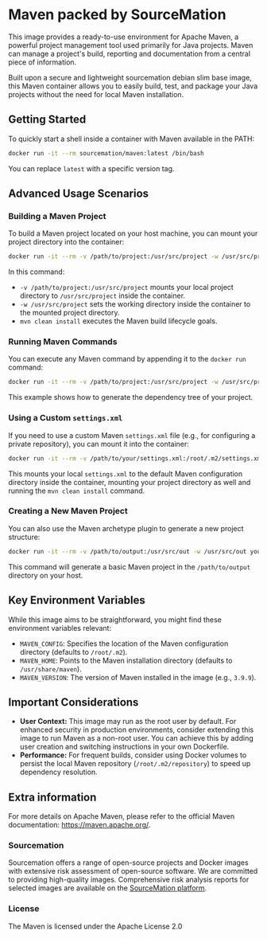 # Maven packed by SourceMation

This image provides a ready-to-use environment for Apache Maven, a powerful
project management tool used primarily for Java projects. Maven can manage a
project's build, reporting and documentation from a central piece of
information.

Built upon a secure and lightweight sourcemation debian slim base image, this
Maven container allows you to easily build, test, and package your Java
projects without the need for local Maven installation.

## Getting Started

To quickly start a shell inside a container with Maven available in the PATH:

```bash
docker run -it --rm sourcemation/maven:latest /bin/bash
```

You can replace `latest` with a specific version tag.

## Advanced Usage Scenarios

### Building a Maven Project

To build a Maven project located on your host machine, you can mount your
project directory into the container:

```bash
docker run -it --rm -v /path/to/project:/usr/src/project -w /usr/src/project sourcemation/maven:latest mvn clean install
```

In this command:
- `-v /path/to/project:/usr/src/project` mounts your local project directory to `/usr/src/project` inside the container.
- `-w /usr/src/project` sets the working directory inside the container to the mounted project directory.
- `mvn clean install` executes the Maven build lifecycle goals.

### Running Maven Commands

You can execute any Maven command by appending it to the `docker run` command:

```bash
docker run -it --rm -v /path/to/project:/usr/src/project -w /usr/src/project sourcemation/maven:latest mvn dependency:tree
```

This example shows how to generate the dependency tree of your project.

### Using a Custom `settings.xml`

If you need to use a custom Maven `settings.xml` file (e.g., for configuring a
private repository), you can mount it into the container:

```bash
docker run -it --rm -v /path/to/your/settings.xml:/root/.m2/settings.xml -v /path/to/project:/usr/src/project -w /usr/src/project sourcemation/maven:latest mvn clean install
```

This mounts your local `settings.xml` to the default Maven configuration
directory inside the container, mounting your project directory as well and
running the `mvn clean install` command.

### Creating a New Maven Project

You can also use the Maven archetype plugin to generate a new project structure:

```bash
docker run -it --rm -v /path/to/output:/usr/src/out -w /usr/src/out your-maven-image-name mvn archetype:generate -DgroupId=com.example -DartifactId=my-new-app -DarchetypeArtifactId=maven-archetype-quickstart -DinteractiveMode=false
```

This command will generate a basic Maven project in the `/path/to/output` directory on your host.

## Key Environment Variables

While this image aims to be straightforward, you might find these environment variables relevant:

- `MAVEN_CONFIG`: Specifies the location of the Maven configuration directory (defaults to `/root/.m2`).
- `MAVEN_HOME`: Points to the Maven installation directory (defaults to `/usr/share/maven`).
- `MAVEN_VERSION`: The version of Maven installed in the image (e.g., `3.9.9`).

## Important Considerations

- **User Context:** This image may run as the root user by default. For
  enhanced security in production environments, consider extending this image
  to run Maven as a non-root user. You can achieve this by adding user creation
  and switching instructions in your own Dockerfile.
- **Performance:** For frequent builds, consider using Docker volumes to
  persist the local Maven repository (`/root/.m2/repository`) to speed up
  dependency resolution.

## Extra information

For more details on Apache Maven, please refer to the official Maven documentation: https://maven.apache.org/.

### Sourcemation

Sourcemation offers a range of open-source projects and Docker images with
extensive risk assessment of open-source software. We are committed to providing
high-quality images. Comprehensive risk analysis reports for selected images
are available on the [SourceMation platform](https://www.sourcemation.com/).

### License

The Maven is licensed under the Apache License 2.0
